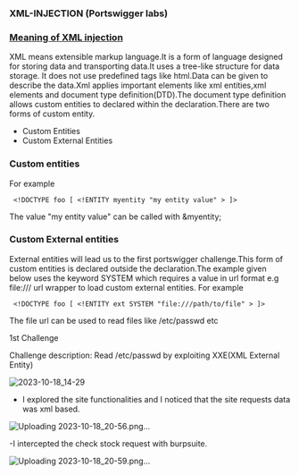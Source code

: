 ### XML-INJECTION (Portswigger labs)


### <u>Meaning of XML injection </u>
   XML means extensible markup language.It is a form of language designed for storing data and transporting data.It uses a tree-like structure for data storage.
It does not use predefined tags like html.Data can be given to describe the data.Xml applies important elements like xml entities,xml elements and
document type definition(DTD).The document type definition allows custom entities to declared within the declaration.There are two forms of custom entity.
- Custom Entities
- Custom External Entities
### Custom entities
For example

     <!DOCTYPE foo [ <!ENTITY myentity "my entity value" > ]>
The value "my entity value" can be called with &myentity;
### Custom External entities
  External entities will lead us to the first portswigger challenge.This form of custom entities is declared outside the declaration.The example given below uses the keyword SYSTEM which requires a value in url format e.g file:/// url wrapper to load custom external entities.
For example

     <!DOCTYPE foo [ <!ENTITY ext SYSTEM "file:///path/to/file" > ]>
The file url can be used to read files like /etc/passwd etc

1st Challenge

Challenge description: Read /etc/passwd by  exploiting XXE(XML External Entity)

![2023-10-18_14-29](https://github.com/SENSEIXENUS2/SENSEIXENUS2.github.io/assets/98669513/ab0f3280-ed81-4eb6-9059-916666c14bc2)

- I explored the site functionalities and I noticed that the site requests data was xml based.
  
![Uploading 2023-10-18_20-56.png…]()

-I intercepted the check stock request with burpsuite.


![Uploading 2023-10-18_20-59.png…]()
